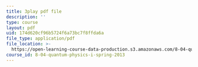 ```yaml
---
title: 3play pdf file
description: ''
type: course
layout: pdf
uid: 174d620cf96b5724f6a73bc7f8ffda6a
file_type: application/pdf
file_location: >-
  https://open-learning-course-data-production.s3.amazonaws.com/8-04-quantum-physics-i-spring-2013/174d620cf96b5724f6a73bc7f8ffda6a_awpnsGl08bc.pdf
course_id: 8-04-quantum-physics-i-spring-2013
---
```

